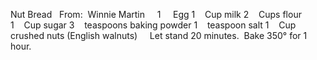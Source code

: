 Nut Bread
 
From:  Winnie Martin
 
 
1     Egg
1    Cup milk
2    Cups flour
1    Cup sugar
3    teaspoons baking powder
1    teaspoon salt
1    Cup crushed nuts (English walnuts)
 
 
Let stand 20 minutes.  Bake 350° for 1 hour.
